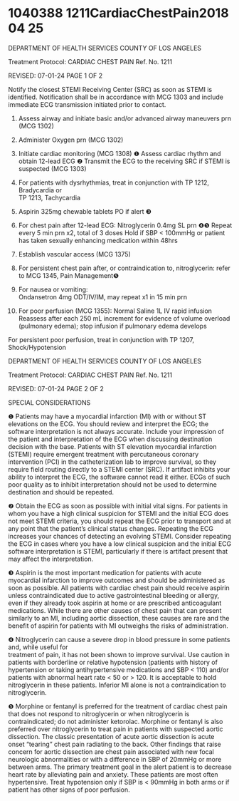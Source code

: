 # 1040388 1211CardiacChestPain2018 04 25

DEPARTMENT OF HEALTH SERVICES 
COUNTY OF LOS ANGELES 
 
Treatment Protocol: CARDIAC CHEST PAIN Ref. No. 1211 
 
 
 
 
 
 
REVISED: 07-01-24 PAGE 1 OF 2 
 
Notify the closest STEMI Receiving Center (SRC) as soon as STEMI is identified. Notification shall 
be in accordance with MCG 1303 and include immediate ECG transmission initiated prior to 
contact. 
 
1. Assess airway and initiate basic and/or advanced airway maneuvers prn (MCG 1302) 
 
2. Administer Oxygen prn (MCG 1302) 
 
3. Initiate cardiac monitoring (MCG 1308) ❶ 
Assess cardiac rhythm and obtain 12-lead ECG ❷ 
Transmit the ECG to the receiving SRC if STEMI is suspected (MCG 1303) 
 
4. For patients with dysrhythmias, treat in conjunction with TP 1212, Bradycardia or                        
TP 1213, Tachycardia  
 
5. Aspirin 325mg chewable tablets PO if alert ❸ 
 
6. For chest pain after 12-lead ECG: 
  Nitroglycerin 0.4mg SL prn ❹❺ 
Repeat every 5 min prn x2, total of 3 doses 
Hold if SBP < 100mmHg or patient has taken sexually enhancing medication within 48hrs  
 
7. Establish vascular access (MCG 1375) 
 
8. For persistent chest pain after, or contraindication to, nitroglycerin: refer to MCG 1345, Pain 
Management❺ 
 
9. For nausea or vomiting:  
Ondansetron 4mg ODT/IV/IM, may repeat x1 in 15 min prn 
 
10. For poor perfusion (MCG 1355): 
Normal Saline 1L IV rapid infusion 
Reassess after each 250 mL increment for evidence of volume overload (pulmonary edema); 
stop infusion if pulmonary edema develops 
 
For persistent poor perfusion, treat in conjunction with TP 1207, Shock/Hypotension 
  

DEPARTMENT OF HEALTH SERVICES 
COUNTY OF LOS ANGELES 
 
Treatment Protocol: CARDIAC CHEST PAIN Ref. No. 1211 
 
 
 
 
 
 
REVISED: 07-01-24 PAGE 2 OF 2 
 
SPECIAL CONSIDERATIONS 
 
❶ Patients may have a myocardial infarction (MI) with or without ST elevations on the ECG. You should 
review and interpret the ECG; the software interpretation is not always accurate. Include your 
impression of the patient and interpretation of the ECG when discussing destination decision with the 
base. Patients with ST elevation myocardial infarction (STEMI) require emergent treatment with 
percutaneous coronary intervention (PCI) in the catheterization lab to improve survival, so they 
require field routing directly to a STEMI center (SRC). If artifact inhibits your ability to interpret the 
ECG, the software cannot read it either. ECGs of such poor quality as to inhibit interpretation should 
not be used to determine destination and should be repeated. 
 
❷ Obtain the ECG as soon as possible with initial vital signs.  For patients in whom you have a high 
clinical suspicion for STEMI and the initial ECG does not meet STEMI criteria, you should repeat the 
ECG prior to transport and at any point that the patient’s clinical status changes. Repeating the ECG 
increases your chances of detecting an evolving STEMI. Consider repeating the ECG in cases where 
you have a low clinical suspicion and the initial ECG software interpretation is STEMI, particularly if 
there is artifact present that may affect the interpretation. 
 
❸ Aspirin is the most important medication for patients with acute myocardial infarction to improve 
outcomes and should be administered as soon as possible. All patients with cardiac chest pain 
should receive aspirin unless contraindicated due to active gastrointestinal bleeding or allergy, even if 
they already took aspirin at home or are prescribed anticoagulant medications. While there are other 
causes of chest pain that can present similarly to an MI, including aortic dissection, these causes are 
rare and the benefit of aspirin for patients with MI outweighs the risks of administration.   
 
❹  Nitroglycerin can cause a severe drop in blood pressure in some patients and, while useful for      
treatment of pain, it has not been shown to improve survival. Use caution in patients with borderline 
or relative hypotension (patients with history of hypertension or taking antihypertensive medications 
and SBP < 110) and/or patients with abnormal heart rate < 50 or > 120. It is acceptable to hold 
nitroglycerin in these patients. Inferior MI alone is not a contraindication to nitroglycerin. 
 
❺ Morphine or fentanyl is preferred for the treatment of cardiac chest pain that does not respond to 
nitroglycerin or when nitroglycerin is contraindicated; do not administer ketorolac. Morphine or 
fentanyl is also preferred over nitroglycerin to treat pain in patients with suspected aortic dissection. 
The classic presentation of acute aortic dissection is acute onset “tearing” chest pain radiating to the 
back. Other findings that raise concern for aortic dissection are chest pain associated with new focal 
neurologic abnormalities or with a difference in SBP of 20mmHg or more between arms. The primary 
treatment goal in the alert patient is to decrease heart rate by alleviating pain and anxiety. These 
patients are most often hypertensive. Treat hypotension only if SBP is < 90mmHg in both arms or if 
patient has other signs of poor perfusion.
